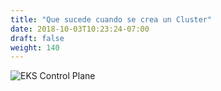 ```yaml
---
title: "Que sucede cuando se crea un Cluster"
date: 2018-10-03T10:23:24-07:00
draft: false
weight: 140
---
```



![EKS Control Plane](/images/introduction/eks-k8s-control-plane.svg)
